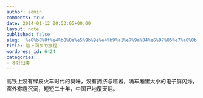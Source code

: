 ```yaml
---
author: admin
comments: true
date: 2014-01-12 00:53:05+00:00
layout: note
published: false
slug: '%e8%b8%8f%e4%b8%8a%e5%9b%9e%e4%b9%a1%e7%9a%84%e6%97%85%e7%a8%8b'
title: 踏上回乡的旅程
wordpress_id: 6424
categories:
- 不好归类
---
```


高铁上没有绿皮火车时代的臭味，没有拥挤与喧嚣，满车厢里大小的电子屏闪烁，窗外雾霾沉沉，短短二十年，中国已地覆天翻。
